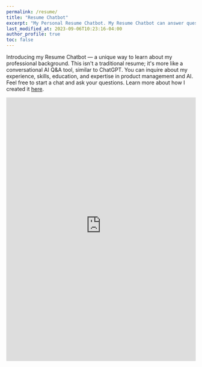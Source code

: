 ```yaml
---
permalink: /resume/
title: "Resume Chatbot"
excerpt: "My Personal Resume Chatbot. My Resume Chatbot can answer questions about Art Kreimer's experience, skills and expertise."
last_modified_at: 2023-09-06T10:23:16-04:00
author_profile: true
toc: false
---
```

Introducing my Resume Chatbot — a unique way to learn about my professional background. This isn't a traditional resume; it's more like a conversational AI Q&A tool, similar to ChatGPT. You can inquire about my experience, skills, education, and expertise in product management and AI. Feel free to start a chat and ask your questions. Learn more about how I created it [here](https://www.artkreimer.com/Resume-Bot-powered-by-llm/).

<iframe
  src="https://art-career-bot.streamlit.app/?embed=true"
  height="700"
  style="width:100%;border:none;"
></iframe>